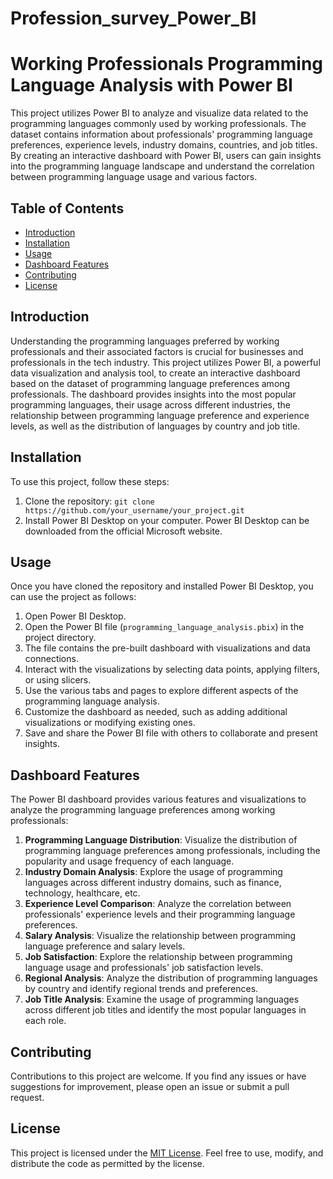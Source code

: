 # Profession_survey_Power_BI

# Working Professionals Programming Language Analysis with Power BI

This project utilizes Power BI to analyze and visualize data related to the programming languages commonly used by working professionals. The dataset contains information about professionals' programming language preferences, experience levels, industry domains, countries, and job titles. By creating an interactive dashboard with Power BI, users can gain insights into the programming language landscape and understand the correlation between programming language usage and various factors.

## Table of Contents
- [Introduction](#introduction)
- [Installation](#installation)
- [Usage](#usage)
- [Dashboard Features](#dashboard-features)
- [Contributing](#contributing)
- [License](#license)

## Introduction
Understanding the programming languages preferred by working professionals and their associated factors is crucial for businesses and professionals in the tech industry. This project utilizes Power BI, a powerful data visualization and analysis tool, to create an interactive dashboard based on the dataset of programming language preferences among professionals. The dashboard provides insights into the most popular programming languages, their usage across different industries, the relationship between programming language preference and experience levels, as well as the distribution of languages by country and job title.

## Installation
To use this project, follow these steps:
1. Clone the repository: `git clone https://github.com/your_username/your_project.git`
2. Install Power BI Desktop on your computer. Power BI Desktop can be downloaded from the official Microsoft website.

## Usage
Once you have cloned the repository and installed Power BI Desktop, you can use the project as follows:
1. Open Power BI Desktop.
2. Open the Power BI file (`programming_language_analysis.pbix`) in the project directory.
3. The file contains the pre-built dashboard with visualizations and data connections.
4. Interact with the visualizations by selecting data points, applying filters, or using slicers.
5. Use the various tabs and pages to explore different aspects of the programming language analysis.
6. Customize the dashboard as needed, such as adding additional visualizations or modifying existing ones.
7. Save and share the Power BI file with others to collaborate and present insights.

## Dashboard Features
The Power BI dashboard provides various features and visualizations to analyze the programming language preferences among working professionals:
1. **Programming Language Distribution**: Visualize the distribution of programming language preferences among professionals, including the popularity and usage frequency of each language.
2. **Industry Domain Analysis**: Explore the usage of programming languages across different industry domains, such as finance, technology, healthcare, etc.
3. **Experience Level Comparison**: Analyze the correlation between professionals' experience levels and their programming language preferences.
4. **Salary Analysis**: Visualize the relationship between programming language preference and salary levels.
5. **Job Satisfaction**: Explore the relationship between programming language usage and professionals' job satisfaction levels.
6. **Regional Analysis**: Analyze the distribution of programming languages by country and identify regional trends and preferences.
7. **Job Title Analysis**: Examine the usage of programming languages across different job titles and identify the most popular languages in each role.

## Contributing
Contributions to this project are welcome. If you find any issues or have suggestions for improvement, please open an issue or submit a pull request.

## License
This project is licensed under the [MIT License](LICENSE). Feel free to use, modify, and distribute the code as permitted by the license.
